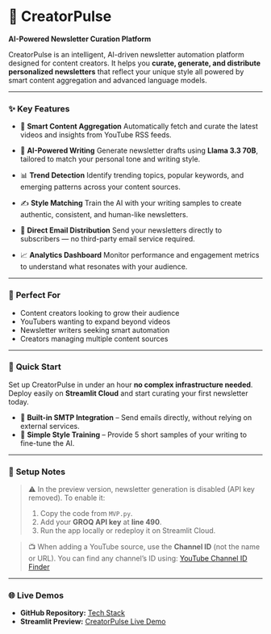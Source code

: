 
# 📰 **CreatorPulse**

**AI-Powered Newsletter Curation Platform**

CreatorPulse is an intelligent, AI-driven newsletter automation platform designed for content creators. It helps you **curate, generate, and distribute personalized newsletters** that reflect your unique style all powered by smart content aggregation and advanced language models.

---

### ✨ **Key Features**

* 🎯 **Smart Content Aggregation**
  Automatically fetch and curate the latest videos and insights from YouTube RSS feeds.

* 🤖 **AI-Powered Writing**
  Generate newsletter drafts using **Llama 3.3 70B**, tailored to match your personal tone and writing style.

* 📊 **Trend Detection**
  Identify trending topics, popular keywords, and emerging patterns across your content sources.

* ✍️ **Style Matching**
  Train the AI with your writing samples to create authentic, consistent, and human-like newsletters.

* 📧 **Direct Email Distribution**
  Send your newsletters directly to subscribers — no third-party email service required.

* 📈 **Analytics Dashboard**
  Monitor performance and engagement metrics to understand what resonates with your audience.

---

### 🎯 **Perfect For**

* Content creators looking to grow their audience
* YouTubers wanting to expand beyond videos
* Newsletter writers seeking smart automation
* Creators managing multiple content sources

---

### 🚀 **Quick Start**

Set up CreatorPulse in under an hour  **no complex infrastructure needed**.
Deploy easily on **Streamlit Cloud** and start curating your first newsletter today.

* 📧 **Built-in SMTP Integration** – Send emails directly, without relying on external services.
* 🧠 **Simple Style Training** – Provide 5 short samples of your writing to fine-tune the AI.

---

### 🔧 **Setup Notes**

> ⚠️ In the preview version, newsletter generation is disabled (API key removed).
> To enable it:
>
> 1. Copy the code from `MVP.py`.
> 2. Add your **GROQ API key** at **line 490**.
> 3. Run the app locally or redeploy it on Streamlit Cloud.

> 📺 When adding a YouTube source, use the **Channel ID** (not the name or URL).
> You can find any channel’s ID using: [YouTube Channel ID Finder](https://views4you.com/tools/youtube-channel-id-finder/)

---

### 🌐 **Live Demos**

* **GitHub Repository:** [Tech Stack](https://shivamchandekar55-code.github.io/Tech-Stack/)
* **Streamlit Preview:** [CreatorPulse Live Demo](https://tech-stack-gvv7zabjjk59vz932nsk6u.streamlit.app/)

